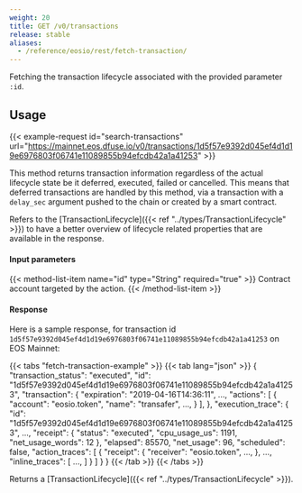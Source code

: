 ```yaml
---
weight: 20
title: GET /v0/transactions
release: stable
aliases:
  - /reference/eosio/rest/fetch-transaction/
---
```


Fetching the transaction lifecycle associated with the provided parameter `:id`.


## Usage

{{< example-request id="search-transactions" url="https://mainnet.eos.dfuse.io/v0/transactions/1d5f57e9392d045ef4d1d19e6976803f06741e11089855b94efcdb42a1a41253" >}}

This method returns transaction information regardless of the actual lifecycle
state be it deferred, executed, failed or cancelled. This means that deferred
transactions are handled by this method, via a transaction with a `delay_sec`
argument pushed to the chain or created by a smart contract.

Refers to the [TransactionLifecycle]({{< ref "../types/TransactionLifecycle" >}}) to have a better
overview of lifecycle related properties that are available in the response.

#### Input parameters

{{< method-list-item name="id" type="String" required="true" >}}
  Contract account targeted by the action.
{{< /method-list-item >}}

#### Response

Here is a sample response, for transaction id `1d5f57e9392d045ef4d1d19e6976803f06741e11089855b94efcdb42a1a41253` on EOS Mainnet:

{{< tabs "fetch-transaction-example" >}}
{{< tab lang="json" >}}
{
  "transaction_status": "executed",
  "id": "1d5f57e9392d045ef4d1d19e6976803f06741e11089855b94efcdb42a1a41253",
  "transaction": {
    "expiration": "2019-04-16T14:36:11",
    ...,
    "actions": [
      {
        "account": "eosio.token",
        "name": "transafer",
        ...,
      }
    ],
  },
  "execution_trace": {
    "id": "1d5f57e9392d045ef4d1d19e6976803f06741e11089855b94efcdb42a1a41253",
    ...,
    "receipt": {
      "status": "executed",
      "cpu_usage_us": 1191,
      "net_usage_words": 12
    },
    "elapsed": 85570,
    "net_usage": 96,
    "scheduled": false,
    "action_traces": [
      {
        "receipt": {
          "receiver": "eosio.token",
          ...,
        },
        ...,
        "inline_traces": [
          ...,
        ]
      }
    ]
  }
}
{{< /tab >}}
{{< /tabs >}}

Returns a [TransactionLifecycle]({{< ref "../types/TransactionLifecycle" >}}).
